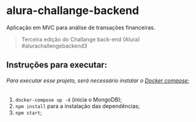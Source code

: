 # alura-challange-backend
Aplicação em MVC para análise de transações financeiras.
> Terceira edição do Challange back-end (Alura) #alurachallengebackend3

## Instruções para executar:
  ###### Para executar esse projeto, será necessário instalar o [Docker compose](https://docs.docker.com/compose/install/);

  1. ```docker-compose up -d``` (inicia o MongoDB);
  2. ```npm install``` para a instalação das dependências;
  3. ```npm start```;
  
